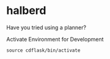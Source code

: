 # halberd
Have you tried using a planner?




Activate Environment for Development

```
source cdflask/bin/activate
```

